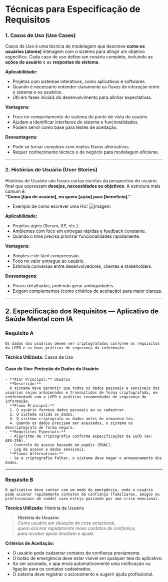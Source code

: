# Técnicas para Especificação de Requisitos

### 1. Casos de Uso (Use Cases)
Casos de Uso é uma técnica de modelagem que descreve **como os usuários (atores)** interagem com o sistema para atingir um objetivo específico. Cada caso de uso define um cenário completo, incluindo as **ações do usuário** e as **respostas do sistema**.

**Aplicabilidade:**  
- Projetos com sistemas interativos, como aplicativos e softwares.  
- Quando é necessário entender claramente os fluxos de interação entre o sistema e os usuários.  
- Útil em fases iniciais do desenvolvimento para alinhar expectativas.

**Vantagens:**  
- Foco no comportamento do sistema do ponto de vista do usuário.  
- Ajudam a identificar interfaces do sistema e funcionalidades.  
- Podem servir como base para testes de aceitação.

**Desvantagens:**  
- Pode se tornar complexo com muitos fluxos alternativos.  
- Requer conhecimento técnico e de negócio para modelagem eficiente.

---

### 2. Histórias de Usuário (User Stories)
Histórias de Usuário são frases curtas escritas da perspectiva do usuário final que expressam **desejos, necessidades ou objetivos**. A estrutura mais comum é:  
**“Como [tipo de usuário], eu quero [ação] para [benefício].”**

* Exemplo de como escrever uma HU:
![imagem](https://github.com/user-attachments/assets/a71e21f9-5dda-4164-9003-855155cdca00)

**Aplicabilidade:**  
- Projetos ágeis (Scrum, XP, etc.).  
- Ambientes com foco em entregas rápidas e feedback constante.  
- Quando o time precisa priorizar funcionalidades rapidamente.

**Vantagens:**  
- Simples e de fácil compreensão.  
- Foco no valor entregue ao usuário.  
- Estimula conversas entre desenvolvedores, clientes e stakeholders.

**Desvantagens:**  
- Pouco detalhadas, podendo gerar ambiguidades.  
- Exigem complementos (como critérios de aceitação) para maior clareza.

---

## 2. Especificação dos Requisitos — Aplicativo de Saúde Mental com IA

### Requisito A

```Os dados dos usuários devem ser criptografados conforme os requisitos da LGPD e as boas práticas de segurança da informação.```

**Técnica Utilizada:** Casos de Uso

#### Caso de Uso: Proteção de Dados do Usuário
```doc
- **Ator Principal:** Usuário
- **Descrição:**  
  O sistema deve garantir que todos os dados pessoais e sensíveis dos usuários sejam armazenados e transmitidos de forma criptografada, em conformidade com a LGPD e práticas recomendadas de segurança da informação.
- **Fluxo Principal:**
  1. O usuário fornece dados pessoais ao se cadastrar.
  2. O sistema valida os dados.
  3. O sistema criptografa os dados antes de armazená-los.
  4. Quando os dados precisam ser acessados, o sistema os descriptografa de forma segura.
- **Requisitos Especiais:**
  - Algoritmo de criptografia conforme especificações da LGPD (ex: AES-256).
  - Controle de acesso baseado em papéis (RBAC).
  - Log de acesso a dados sensíveis.
- **Fluxos Alternativos:**
  - Se a criptografia falhar, o sistema deve negar o armazenamento dos dados.
```

---

### Requisito B

```O aplicativo deve contar com um modo de emergência, onde o usuário pode acionar rapidamente contatos de confiança (familiares, amigos ou profissionais de saúde) caso esteja passando por uma crise emocional.```

**Técnica Utilizada:** História de Usuário

> **História de Usuário:**  
> *Como usuário em situação de crise emocional,*  
> *quero acionar rapidamente meus contatos de confiança,*  
> *para receber apoio imediato e ajuda.*

**Critérios de Aceitação:**
- O usuário pode cadastrar contatos de confiança previamente.
- O botão de emergência deve estar visível em qualquer tela do aplicativo.
- Ao ser acionado, o app envia automaticamente uma notificação ou ligação para os contatos cadastrados.
- O sistema deve registrar o acionamento e sugerir ajuda profissional.

